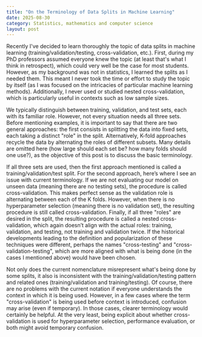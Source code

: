 ```yaml
---
title: "On the Terminology of Data Splits in Machine Learning"
date: 2025-08-30
category: Statistics, mathematics and computer science
layout: post
---
```


Recently I've decided to learn thoroughly the topic of data splits in machine learning (training/validation/testing, cross-validation, etc.). First, during my PhD professors assumed everyone knew the topic (at least that's what I think in retrospect), which could very well be the case for most students. However, as my background was not in statistics, I learned the splits as I needed them. This meant I never took the time or effort to study the topic by itself (as I was focused on the intricacies of particular machine learning methods). Additionally, I never used or studied nested cross-validation, which is particularly useful in contexts such as low sample sizes.

We typically distinguish between training, validation, and test sets, each with its familiar role. However, not every situation needs all three sets. Before mentioning examples, it is important to say that there are two general approaches: the first consists in splitting the data into fixed sets, each taking a distinct "role" in the split. Alternatively, K-fold approaches recycle the data by alternating the roles of different subsets. Many details are omitted here (how large should each set be? how many folds should one use?), as the objective of this post is to discuss the basic terminology.

If all three sets are used, then the first approach mentioned is called a training/validation/test split. For the second approach, here’s where I see an issue with current terminology. If we are not evaluating our model on unseen data (meaning there are no testing sets), the procedure is called cross-validation. This makes perfect sense as the validation role is alternating between each of the K folds. However, when there is no hyperparameter selection (meaning there is no validation set), the resulting procedure is still called cross-validation. Finally, if all three "roles" are desired in the split, the resulting procedure is called a nested cross-validation, which again doesn’t align with the actual roles: training, validation, and testing, not training and validation twice. If the historical developments leading to the definition and popularization of these techniques were different, perhaps the names "cross-testing" and "cross-validation-testing", which are more aligned with what is being done (in the cases I mentioned above) would have been chosen.

Not only does the current nomenclature misrepresent what's being done by some splits, it also is inconsistent with the training/validation/testing pattern and related ones (training/validation and training/testing). Of course, there are no problems with the current notation if everyone understands the context in which it is being used. However, in a few cases where the term "cross-validation" is being used before context is introduced, confusion may arise (even if temporary). In those cases, clearer terminology would certainly be helpful. At the very least, being explicit about whether cross-validation is used for hyperparameter selection, performance evaluation, or both might avoid temporary confusion.
